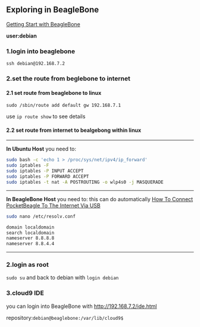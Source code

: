 ## Exploring in BeagleBone

[Getting Start with BeagleBone](https://cebbs.iceasy.com/forum.php?mod=viewthread&tid=9659)

**user:debian**

### 1.login into beaglebone

`ssh debian@192.168.7.2`

### 2.set the route from beglebone to internet

#### 2.1 set route from beaglebone to linux
`sudo /sbin/route add default gw 192.168.7.1`

use `ip route show` to see details

#### 2.2 set route from internet to bealgebong within linux

********
**In Ubuntu Host** you need to:
```bash
sudo bash -c 'echo 1 > /proc/sys/net/ipv4/ip_forward'
sudo iptables -F
sudo iptables -P INPUT ACCEPT
sudo iptables -P FORWARD ACCEPT
sudo iptables -t nat -A POSTROUTING -o wlp4s0 -j MASQUERADE
```
********
**In BeagleBone Host** you need to:
this can do automatically [How To Connect PocketBeagle To The Internet Via USB](https://www.ofitselfso.com/BeagleNotes/HowToConnectPocketBeagleToTheInternetViaUSB.php)
```bash
sudo nano /etc/resolv.conf

domain localdomain
search localdomain
nameserver 8.8.8.8
nameserver 8.8.4.4
```
*********

### 2.login as root
`sudo su` and back to debian with `login debian`

### 3.cloud9 IDE
you can login into BeagleBone with http://192.168.7.2/ide.html

repository:`debian@beaglebone:/var/lib/cloud9$ `


